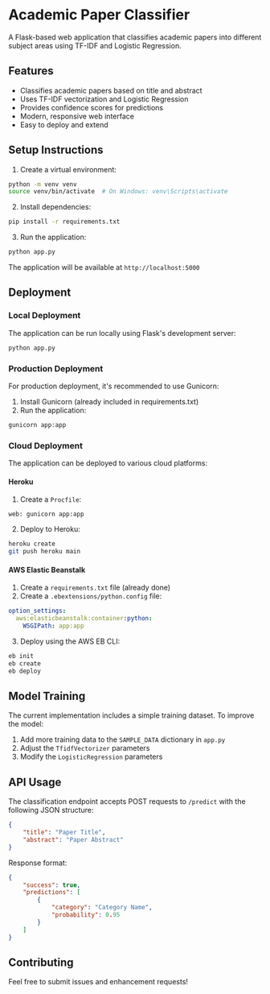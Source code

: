 # Academic Paper Classifier

A Flask-based web application that classifies academic papers into different subject areas using TF-IDF and Logistic Regression.

## Features

- Classifies academic papers based on title and abstract
- Uses TF-IDF vectorization and Logistic Regression
- Provides confidence scores for predictions
- Modern, responsive web interface
- Easy to deploy and extend

## Setup Instructions

1. Create a virtual environment:
```bash
python -m venv venv
source venv/bin/activate  # On Windows: venv\Scripts\activate
```

2. Install dependencies:
```bash
pip install -r requirements.txt
```

3. Run the application:
```bash
python app.py
```

The application will be available at `http://localhost:5000`

## Deployment

### Local Deployment
The application can be run locally using Flask's development server:
```bash
python app.py
```

### Production Deployment
For production deployment, it's recommended to use Gunicorn:

1. Install Gunicorn (already included in requirements.txt)
2. Run the application:
```bash
gunicorn app:app
```

### Cloud Deployment
The application can be deployed to various cloud platforms:

#### Heroku
1. Create a `Procfile`:
```
web: gunicorn app:app
```

2. Deploy to Heroku:
```bash
heroku create
git push heroku main
```

#### AWS Elastic Beanstalk
1. Create a `requirements.txt` file (already done)
2. Create a `.ebextensions/python.config` file:
```yaml
option_settings:
  aws:elasticbeanstalk:container:python:
    WSGIPath: app:app
```

3. Deploy using the AWS EB CLI:
```bash
eb init
eb create
eb deploy
```

## Model Training

The current implementation includes a simple training dataset. To improve the model:

1. Add more training data to the `SAMPLE_DATA` dictionary in `app.py`
2. Adjust the `TfidfVectorizer` parameters
3. Modify the `LogisticRegression` parameters

## API Usage

The classification endpoint accepts POST requests to `/predict` with the following JSON structure:

```json
{
    "title": "Paper Title",
    "abstract": "Paper Abstract"
}
```

Response format:
```json
{
    "success": true,
    "predictions": [
        {
            "category": "Category Name",
            "probability": 0.95
        }
    ]
}
```

## Contributing

Feel free to submit issues and enhancement requests! 